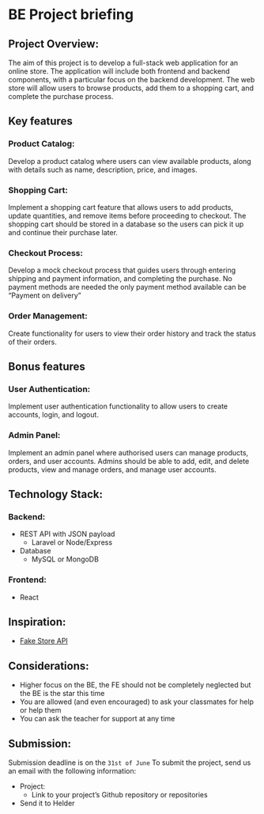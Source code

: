 # BE Project briefing

## Project Overview:
The aim of this project is to develop a full-stack web application for an online store. The application will include both frontend and backend components, with a particular focus on the backend development.
The web store will allow users to browse products, add them to a shopping cart, and complete the purchase process.

## Key features
### Product Catalog:
Develop a product catalog where users can view available products, along with details such as name, description, price, and images.

### Shopping Cart:
Implement a shopping cart feature that allows users to add products, update quantities, and remove items before proceeding to checkout. The shopping cart should be stored in a database so the users can pick it up and continue their purchase later.

### Checkout Process:
Develop a mock checkout process that guides users through entering shipping and payment information, and completing the purchase. No payment methods are needed the only payment method available can be “Payment on delivery”

### Order Management:
Create functionality for users to view their order history and track the status of their orders.

## Bonus features
### User Authentication: 
Implement user authentication functionality to allow users to create accounts, login, and logout.

### Admin Panel:
Implement an admin panel where authorised users can manage products, orders, and user accounts. Admins should be able to add, edit, and delete products, view and manage orders, and manage user accounts.

## Technology Stack:
### Backend:
* REST API with JSON payload
  * Laravel or Node/Express
* Database
  * MySQL or MongoDB

### Frontend:
* React

## Inspiration:
* [Fake Store API](https://fakestoreapi.com)

## Considerations:

* Higher focus on the BE, the FE should not be completely neglected but the BE is the star this time
* You are allowed (and even encouraged) to ask your classmates for help or help them
* You can ask the teacher for support at any time

## Submission:

Submission deadline is on the `31st of June` To submit the project, send us an email with the following information:
* Project:
  * Link to your project’s Github repository or repositories
* Send it to Helder
